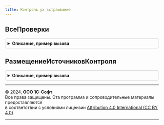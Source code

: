 ```yaml
---
title: Контроль ух встраивание
---
```



## ВсеПроверки
<details style="margin: 1em 0; padding: 0.5em; border: 1px solid #ccc; border-radius: 6px;">

<summary style="font-weight: bold; cursor: pointer;">Описание, пример вызова</summary>

```bsl

// Регистрирует проверки
Процедура ВсеПроверки(ОбщиеМодулиКонтроля) Экспорт
```

Пример вызова
```bsl
КонтрольУХВстраивание.ВсеПроверки(ОбщиеМодулиКонтроля) 
```
</details>

## РазмещениеИсточниковКонтроля
<details style="margin: 1em 0; padding: 0.5em; border: 1px solid #ccc; border-radius: 6px;">

<summary style="font-weight: bold; cursor: pointer;">Описание, пример вызова</summary>

```bsl

//
Процедура РазмещениеИсточниковКонтроля(РазмещениеИсточников) Экспорт
```

Пример вызова
```bsl
КонтрольУХВстраивание.РазмещениеИсточниковКонтроля(РазмещениеИсточников) 
```
</details>

---

© 2024, **ООО 1С-Софт**  
Все права защищены. Эта программа и сопроводительные материалы предоставляются  
в соответствии с условиями лицензии [Attribution 4.0 International (CC BY 4.0)](https://creativecommons.org/licenses/by/4.0/legalcode).

---
